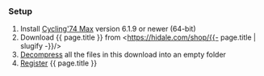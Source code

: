 ### Setup

1. Install [Cycling'74 Max](https://cycling74.com/downloads/) version 6.1.9 or newer (64-bit)
2. Download {{ page.title }} from <https://hidale.com/shop/{{- page.title | slugify -}}/>
3. [Decompress](https://support.microsoft.com/en-us/help/14200/windows-compress-uncompress-zip-files)
   all the files in this download into an empty folder
4. [Register](#register) {{ page.title }}
